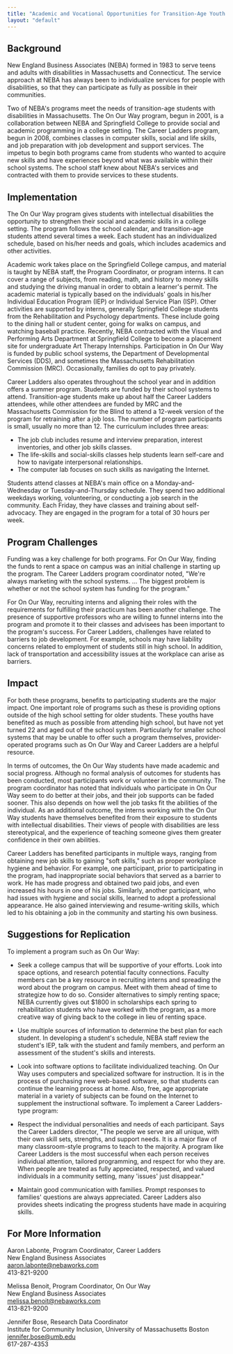 ```yaml
---
title: "Academic and Vocational Opportunities for Transition-Age Youth: New England Business Associates "
layout: "default"
---
```


## Background

New England Business Associates (NEBA) formed in 1983 to serve teens and adults with disabilities in Massachusetts and Connecticut. The service approach at NEBA has always been to individualize services for people with disabilities, so that they can participate as fully as possible in their communities. 

Two of NEBA's programs meet the needs of transition-age students with disabilities in Massachusetts. The On Our Way program, begun in 2001, is a collaboration between NEBA and Springfield College to provide social and academic programming in a college setting. The Career Ladders program, begun in 2008, combines classes in computer skills, social and life skills, and job preparation with job development and support services. The impetus to begin both programs came from students who wanted to acquire new skills and have experiences beyond what was available within their school systems. The school staff knew about NEBA's services and contracted with them to provide services to these students. 

## Implementation

The On Our Way program gives students with intellectual disabilities the opportunity to strengthen their social and academic skills in a college setting. The program follows the school calendar, and transition-age students attend several times a week. Each student has an individualized schedule, based on his/her needs and goals, which includes academics and other activities. 

Academic work takes place on the Springfield College campus, and material is taught by NEBA staff, the Program Coordinator, or program interns.  It can cover a range of subjects, from reading, math, and history to money skills and studying the driving manual in order to obtain a learner's permit.  The academic material is typically based on the individuals' goals in his/her Individual Education Program (IEP) or Individual Service Plan (ISP).  Other activities are supported by interns, generally Springfield College students from the Rehabilitation and Psychology departments. These include going to the dining hall or student center, going for walks on campus, and watching baseball practice.  Recently, NEBA contracted with the Visual and Performing Arts Department at Springfield College to become a placement site for undergraduate Art Therapy Internships.  Participation in On Our Way is funded by public school systems, the Department of Developmental Services (DDS), and sometimes the Massachusetts Rehabilitation Commission (MRC).  Occasionally, families do opt to pay privately. 

Career Ladders also operates throughout the school year and in addition offers a summer program. Students are funded by their school systems to attend. Transition-age students make up about half the Career Ladders attendees, while other attendees are funded by MRC and the Massachusetts Commission for the Blind to attend a 12-week version of the program for retraining after a job loss. The number of program participants is small, usually no more than 12. The curriculum includes three areas: 
	
- The job club includes resume and interview preparation, interest inventories, and other job skills classes. 
- The life-skills and social-skills classes help students learn self-care and how to navigate interpersonal relationships. 
- The computer lab focuses on such skills as navigating the Internet. 

Students attend classes at NEBA's main office on a Monday-and-Wednesday or Tuesday-and-Thursday schedule. They spend two additional weekdays working, volunteering, or conducting a job search in the community. Each Friday, they have classes and training about self-advocacy. They are engaged in the program for a total of 30 hours per week. 

## Program Challenges

Funding was a key challenge for both programs. For On Our Way, finding the funds to rent a space on campus was an initial challenge in starting up the program. The Career Ladders program coordinator noted, "We're always marketing with the school systems. … The biggest problem is whether or not the school system has funding for the program."

For On Our Way, recruiting interns and aligning their roles with the requirements for fulfilling their practicum has been another challenge. The presence of supportive professors who are willing to funnel interns into the program and promote it to their classes and advisees has been important to the program's success. 
For Career Ladders, challenges have related to barriers to job development. For example, schools may have liability concerns related to employment of students still in high school. In addition, lack of transportation and accessibility issues at the workplace can arise as barriers. 

## Impact

For both these programs, benefits to participating students are the major impact. One important role of programs such as these is providing options outside of the high school setting for older students. These youths have benefited as much as possible from attending high school, but have not yet turned 22 and aged out of the school system. Particularly for smaller school systems that may be unable to offer such a program themselves, provider-operated programs such as On Our Way and Career Ladders are a helpful resource.

In terms of outcomes, the On Our Way students have made academic and social progress. Although no formal analysis of outcomes for students has been conducted, most participants work or volunteer in the community. The program coordinator has noted that individuals who participate in On Our Way seem to do better at their jobs, and their job supports can be faded sooner.  This also depends on how well the job tasks fit the abilities of the individual.  As an additional outcome, the interns working with the On Our Way students have themselves benefited from their exposure to students with intellectual disabilities. Their views of people with disabilities are less stereotypical, and the experience of teaching someone gives them greater confidence in their own abilities.

Career Ladders has benefited participants in multiple ways, ranging from obtaining new job skills to gaining "soft skills," such as proper workplace hygiene and behavior. For example, one participant, prior to participating in the program, had inappropriate social behaviors that served as a barrier to work. He has made progress and obtained two paid jobs, and even increased his hours in one of his jobs. Similarly, another participant, who had issues with hygiene and social skills, learned to adopt a professional appearance. He also gained interviewing and resume-writing skills, which led to his obtaining a job in the community and starting his own business. 

## Suggestions for Replication

To implement a program such as On Our Way:
	
- Seek a college campus that will be supportive of your efforts. Look into space options, and research potential faculty connections. Faculty members can be a key resource in recruiting interns and spreading the word about the program on campus. Meet with them ahead of time to strategize how to do so.  Consider alternatives to simply renting space; NEBA currently gives out $1800 in scholarships each spring to rehabilitation students who have worked with the program, as a more creative way of giving back to the college in lieu of renting space. 
	
- Use multiple sources of information to determine the best plan for each student. In developing a student's schedule, NEBA staff review the student's IEP, talk with the student and family members, and perform an assessment of the student's skills and interests.

- Look into software options to facilitate individualized teaching. On Our Way uses computers and specialized software for instruction. It is in the process of purchasing new web-based software, so that students can continue the learning process at home.  Also, free, age appropriate material in a variety of subjects can be found on the Internet to supplement the instructional software.
To implement a Career Ladders-type program: 

- Respect the individual personalities and needs of each participant. Says the Career Ladders director, "The people we serve are all unique, with their own skill sets, strengths, and support needs. It is a major flaw of many classroom-style programs to teach to the majority. A program like Career Ladders is the most successful when each person receives individual attention, tailored programming, and respect for who they are. When people are treated as fully appreciated, respected, and valued individuals in a community setting, many 'issues' just disappear."

- Maintain good communication with families. Prompt responses to families' questions are always appreciated. Career Ladders also provides sheets indicating the progress students have made in acquiring skills. 

## For More Information

Aaron Labonte, Program Coordinator, Career Ladders  
New England Business Associates  
aaron.labonte@nebaworks.com   
413-821-9200

Melissa Benoit, Program Coordinator, On Our Way  
New England Business Associates  
melissa.benoit@nebaworks.com  
413-821-9200

Jennifer Bose, Research Data Coordinator  
Institute for Community Inclusion, University of Massachusetts Boston  
jennifer.bose@umb.edu  
617-287-4353
